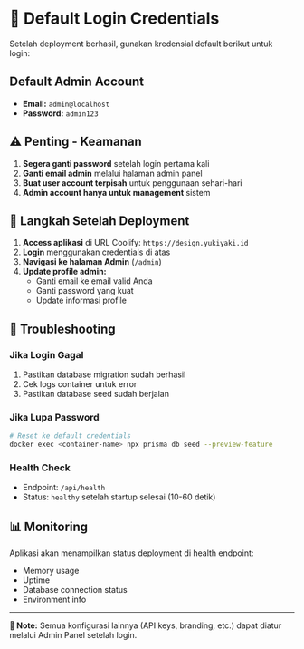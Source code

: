 # 🔐 Default Login Credentials

Setelah deployment berhasil, gunakan kredensial default berikut untuk login:

## Default Admin Account

- **Email:** `admin@localhost`
- **Password:** `admin123`

## ⚠️ Penting - Keamanan

1. **Segera ganti password** setelah login pertama kali
2. **Ganti email admin** melalui halaman admin panel
3. **Buat user account terpisah** untuk penggunaan sehari-hari
4. **Admin account hanya untuk management** sistem

## 🚀 Langkah Setelah Deployment

1. **Access aplikasi** di URL Coolify: `https://design.yukiyaki.id`
2. **Login** menggunakan credentials di atas
3. **Navigasi ke halaman Admin** (`/admin`)
4. **Update profile admin:**
   - Ganti email ke email valid Anda
   - Ganti password yang kuat
   - Update informasi profile

## 🔧 Troubleshooting

### Jika Login Gagal

1. Pastikan database migration sudah berhasil
2. Cek logs container untuk error
3. Pastikan database seed sudah berjalan

### Jika Lupa Password

```bash
# Reset ke default credentials
docker exec <container-name> npx prisma db seed --preview-feature
```

### Health Check

- Endpoint: `/api/health`
- Status: `healthy` setelah startup selesai (10-60 detik)

## 📊 Monitoring

Aplikasi akan menampilkan status deployment di health endpoint:

- Memory usage
- Uptime
- Database connection status
- Environment info

---

**📝 Note:** Semua konfigurasi lainnya (API keys, branding, etc.) dapat diatur melalui Admin Panel setelah login.
